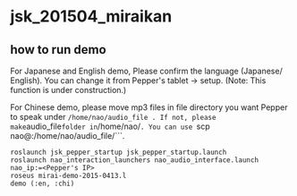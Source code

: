 jsk_201504_miraikan
===================

how to run demo
--------------

For Japanese and English demo,
Please confirm the language (Japanese/ English). You can change it from Pepper's tablet -> setup. (Note: This function is under construction.)

For Chinese demo,
please move mp3 files in file directory you want Pepper to speak under ``` /home/nao/audio_file . If not, please make ```audio_file``` folder in ```/home/nao/```. You can use ```scp <file> nao@<Pepper IP>:/home/nao/audio_file/```.

```
roslaunch jsk_pepper_startup jsk_pepper_startup.launch
roslaunch nao_interaction_launchers nao_audio_interface.launch nao_ip:=<Pepper's IP>
roseus mirai-demo-2015-0413.l
demo (:en, :chi)
```